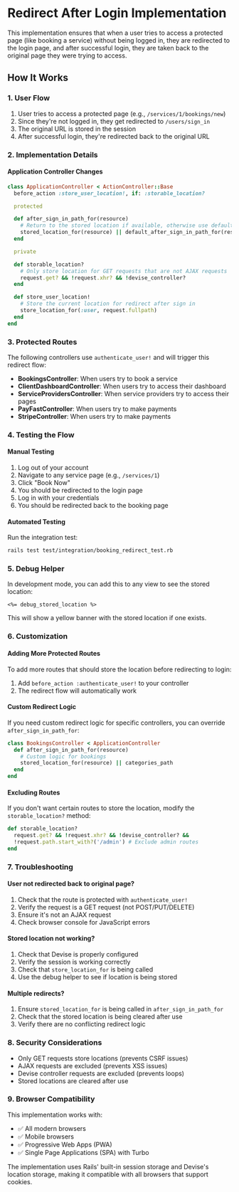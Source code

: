 # Redirect After Login Implementation

This implementation ensures that when a user tries to access a protected page (like booking a service) without being logged in, they are redirected to the login page, and after successful login, they are taken back to the original page they were trying to access.

## How It Works

### 1. User Flow
1. User tries to access a protected page (e.g., `/services/1/bookings/new`)
2. Since they're not logged in, they get redirected to `/users/sign_in`
3. The original URL is stored in the session
4. After successful login, they're redirected back to the original URL

### 2. Implementation Details

#### Application Controller Changes
```ruby
class ApplicationController < ActionController::Base
  before_action :store_user_location!, if: :storable_location?

  protected

  def after_sign_in_path_for(resource)
    # Return to the stored location if available, otherwise use default logic
    stored_location_for(resource) || default_after_sign_in_path_for(resource)
  end

  private

  def storable_location?
    # Only store location for GET requests that are not AJAX requests
    request.get? && !request.xhr? && !devise_controller?
  end

  def store_user_location!
    # Store the current location for redirect after sign in
    store_location_for(:user, request.fullpath)
  end
end
```

### 3. Protected Routes

The following controllers use `authenticate_user!` and will trigger this redirect flow:

- **BookingsController**: When users try to book a service
- **ClientDashboardController**: When users try to access their dashboard
- **ServiceProvidersController**: When service providers try to access their pages
- **PayFastController**: When users try to make payments
- **StripeController**: When users try to make payments

### 4. Testing the Flow

#### Manual Testing
1. Log out of your account
2. Navigate to any service page (e.g., `/services/1`)
3. Click "Book Now"
4. You should be redirected to the login page
5. Log in with your credentials
6. You should be redirected back to the booking page

#### Automated Testing
Run the integration test:
```bash
rails test test/integration/booking_redirect_test.rb
```

### 5. Debug Helper

In development mode, you can add this to any view to see the stored location:
```erb
<%= debug_stored_location %>
```

This will show a yellow banner with the stored location if one exists.

### 6. Customization

#### Adding More Protected Routes
To add more routes that should store the location before redirecting to login:

1. Add `before_action :authenticate_user!` to your controller
2. The redirect flow will automatically work

#### Custom Redirect Logic
If you need custom redirect logic for specific controllers, you can override `after_sign_in_path_for`:

```ruby
class BookingsController < ApplicationController
  def after_sign_in_path_for(resource)
    # Custom logic for bookings
    stored_location_for(resource) || categories_path
  end
end
```

#### Excluding Routes
If you don't want certain routes to store the location, modify the `storable_location?` method:

```ruby
def storable_location?
  request.get? && !request.xhr? && !devise_controller? && 
  !request.path.start_with?('/admin') # Exclude admin routes
end
```

### 7. Troubleshooting

#### User not redirected back to original page?
1. Check that the route is protected with `authenticate_user!`
2. Verify the request is a GET request (not POST/PUT/DELETE)
3. Ensure it's not an AJAX request
4. Check browser console for JavaScript errors

#### Stored location not working?
1. Check that Devise is properly configured
2. Verify the session is working correctly
3. Check that `store_location_for` is being called
4. Use the debug helper to see if location is being stored

#### Multiple redirects?
1. Ensure `stored_location_for` is being called in `after_sign_in_path_for`
2. Check that the stored location is being cleared after use
3. Verify there are no conflicting redirect logic

### 8. Security Considerations

- Only GET requests store locations (prevents CSRF issues)
- AJAX requests are excluded (prevents XSS issues)
- Devise controller requests are excluded (prevents loops)
- Stored locations are cleared after use

### 9. Browser Compatibility

This implementation works with:
- ✅ All modern browsers
- ✅ Mobile browsers
- ✅ Progressive Web Apps (PWA)
- ✅ Single Page Applications (SPA) with Turbo

The implementation uses Rails' built-in session storage and Devise's location storage, making it compatible with all browsers that support cookies.